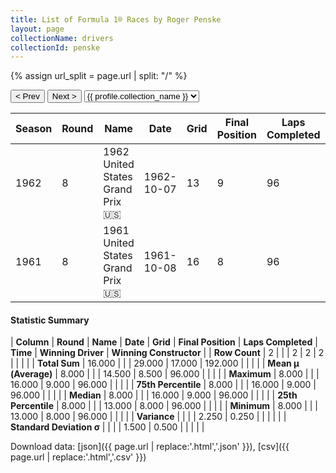 ```yaml
---
title: List of Formula 1® Races by Roger Penske
layout: page
collectionName: drivers
collectionId: penske
---
```


{% assign url_split = page.url | split: "/" %}
<div id="collection-navigation">
<button onclick="selector.options[selector.selectedIndex-1].value && (window.location = selector.options[selector.selectedIndex-1].value);">&lt; Prev</button>
<button onclick="selector.options[selector.selectedIndex+1].value && (window.location = selector.options[selector.selectedIndex+1].value);">Next &gt;</button>
<select id="selector" onchange="this.options[this.selectedIndex].value && (window.location = this.options[this.selectedIndex].value);">
  {% for collectionId in site.data[page.collectionName].refs %}
    {% if collectionId == page.collectionId %}
      {% assign selected = "selected" %}
    {% else %}
      {% assign selected = "" %}
    {% endif %}
    {% assign profile = site.data[page.collectionName][collectionId].profile %}
    <option value="/f1/{{ page.collectionName }}/{{ collectionId }}/{{ url_split[4] }}" {{ selected }}>{{ profile.collection_name }}</option>
  {% endfor %}
</select>
</div>

| Season | Round | Name | Date | Grid | Final Position | Laps Completed | Time | Winning Driver | Winning Constructor |
|--|--|--|--|--|--|--|--|--|--|
| 1962 | 8 | 1962 United States Grand Prix 🇺🇸 | 1962-10-07 | 13 | 9 | 96 |   | Jim Clark 🇬🇧 | Lotus-Climax 🇬🇧 |
| 1961 | 8 | 1961 United States Grand Prix 🇺🇸 | 1961-10-08 | 16 | 8 | 96 |   | Innes Ireland 🇬🇧 | Lotus-Climax 🇬🇧 |

#### Statistic Summary

| **Column** | **Round** | **Name** | **Date** | **Grid** | **Final Position** | **Laps Completed** | **Time** | **Winning Driver** | **Winning Constructor** |
| **Row Count** | 2 |  |  | 2 | 2 | 2 |  |  |  |
| **Total Sum** | 16.000 |  |  | 29.000 | 17.000 | 192.000 |  |  |  |
| **Mean μ (Average)** | 8.000 |  |  | 14.500 | 8.500 | 96.000 |  |  |  |
| **Maximum** | 8.000 |  |  | 16.000 | 9.000 | 96.000 |  |  |  |
| **75th Percentile** | 8.000 |  |  | 16.000 | 9.000 | 96.000 |  |  |  |
| **Median** | 8.000 |  |  | 16.000 | 9.000 | 96.000 |  |  |  |
| **25th Percentile** | 8.000 |  |  | 13.000 | 8.000 | 96.000 |  |  |  |
| **Minimum** | 8.000 |  |  | 13.000 | 8.000 | 96.000 |  |  |  |
| **Variance** |  |  |  | 2.250 | 0.250 |  |  |  |  |
| **Standard Deviation σ** |  |  |  | 1.500 | 0.500 |  |  |  |  |

Download data: [json]({{ page.url | replace:'.html','.json' }}), [csv]({{ page.url | replace:'.html','.csv' }})
